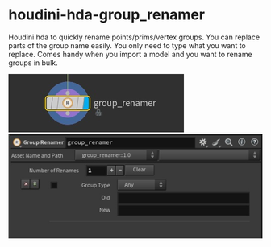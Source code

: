 # houdini-hda-group_renamer
Houdini hda to quickly rename points/prims/vertex groups.
You can replace parts of the group name easily. You only need to type what you want to replace.
Comes handy when you import a model and you want to rename groups in bulk.

![Project Screenshot](images/group_renamer_node_example.jpg)
![Project Screenshot](images/group_renamer_ui.jpg)